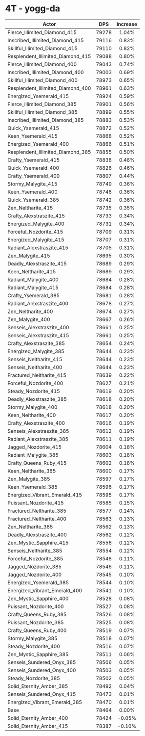 # 4T - yogg-da
| Actor | DPS | Increase |
|---|:---:|:---:|
|Fierce_Illimited_Diamond_415|79278|1.04%|
|Inscribed_Illimited_Diamond_415|79116|0.83%|
|Skillful_Illimited_Diamond_415|79110|0.82%|
|Resplendent_Illimited_Diamond_415|79088|0.80%|
|Fierce_Illimited_Diamond_400|79043|0.74%|
|Inscribed_Illimited_Diamond_400|79003|0.69%|
|Skillful_Illimited_Diamond_400|78973|0.65%|
|Resplendent_Illimited_Diamond_400|78961|0.63%|
|Energized_Ysemerald_415|78924|0.59%|
|Fierce_Illimited_Diamond_385|78901|0.56%|
|Skillful_Illimited_Diamond_385|78899|0.55%|
|Inscribed_Illimited_Diamond_385|78883|0.53%|
|Quick_Ysemerald_415|78872|0.52%|
|Keen_Ysemerald_415|78868|0.52%|
|Energized_Ysemerald_400|78866|0.51%|
|Resplendent_Illimited_Diamond_385|78855|0.50%|
|Crafty_Ysemerald_415|78838|0.48%|
|Quick_Ysemerald_400|78826|0.46%|
|Crafty_Ysemerald_400|78807|0.44%|
|Stormy_Malygite_415|78749|0.36%|
|Keen_Ysemerald_400|78748|0.36%|
|Quick_Ysemerald_385|78742|0.36%|
|Zen_Neltharite_415|78735|0.35%|
|Crafty_Alexstraszite_415|78733|0.34%|
|Energized_Malygite_400|78731|0.34%|
|Forceful_Nozdorite_415|78709|0.31%|
|Energized_Malygite_415|78707|0.31%|
|Radiant_Alexstraszite_415|78705|0.31%|
|Zen_Malygite_415|78695|0.30%|
|Deadly_Alexstraszite_415|78689|0.29%|
|Keen_Neltharite_415|78689|0.29%|
|Radiant_Malygite_400|78684|0.28%|
|Radiant_Malygite_415|78684|0.28%|
|Crafty_Ysemerald_385|78681|0.28%|
|Radiant_Alexstraszite_400|78678|0.27%|
|Zen_Neltharite_400|78674|0.27%|
|Zen_Malygite_400|78667|0.26%|
|Senseis_Alexstraszite_400|78661|0.25%|
|Senseis_Alexstraszite_415|78661|0.25%|
|Crafty_Alexstraszite_385|78654|0.24%|
|Energized_Malygite_385|78644|0.23%|
|Senseis_Neltharite_415|78644|0.23%|
|Senseis_Neltharite_400|78644|0.23%|
|Fractured_Neltharite_415|78639|0.22%|
|Forceful_Nozdorite_400|78627|0.21%|
|Steady_Nozdorite_415|78619|0.20%|
|Deadly_Alexstraszite_385|78618|0.20%|
|Stormy_Malygite_400|78618|0.20%|
|Keen_Neltharite_400|78617|0.20%|
|Crafty_Alexstraszite_400|78616|0.19%|
|Senseis_Alexstraszite_385|78612|0.19%|
|Radiant_Alexstraszite_385|78611|0.19%|
|Jagged_Nozdorite_415|78604|0.18%|
|Radiant_Malygite_385|78603|0.18%|
|Crafty_Queens_Ruby_415|78602|0.18%|
|Keen_Neltharite_385|78600|0.17%|
|Zen_Malygite_385|78597|0.17%|
|Keen_Ysemerald_385|78596|0.17%|
|Energized_Vibrant_Emerald_415|78595|0.17%|
|Puissant_Nozdorite_415|78585|0.15%|
|Fractured_Neltharite_385|78577|0.14%|
|Fractured_Neltharite_400|78563|0.13%|
|Zen_Neltharite_385|78562|0.13%|
|Deadly_Alexstraszite_400|78562|0.12%|
|Zen_Mystic_Sapphire_415|78556|0.12%|
|Senseis_Neltharite_385|78554|0.12%|
|Forceful_Nozdorite_385|78548|0.11%|
|Jagged_Nozdorite_385|78546|0.11%|
|Jagged_Nozdorite_400|78545|0.10%|
|Energized_Ysemerald_385|78544|0.10%|
|Energized_Vibrant_Emerald_400|78541|0.10%|
|Zen_Mystic_Sapphire_400|78528|0.08%|
|Puissant_Nozdorite_400|78527|0.08%|
|Crafty_Queens_Ruby_385|78526|0.08%|
|Puissant_Nozdorite_385|78525|0.08%|
|Crafty_Queens_Ruby_400|78519|0.07%|
|Stormy_Malygite_385|78518|0.07%|
|Steady_Nozdorite_400|78516|0.07%|
|Zen_Mystic_Sapphire_385|78511|0.06%|
|Senseis_Sundered_Onyx_385|78506|0.05%|
|Senseis_Sundered_Onyx_400|78503|0.05%|
|Steady_Nozdorite_385|78502|0.05%|
|Solid_Eternity_Amber_385|78492|0.04%|
|Senseis_Sundered_Onyx_415|78473|0.01%|
|Energized_Vibrant_Emerald_385|78470|0.01%|
|Base|78464|0.00%|
|Solid_Eternity_Amber_400|78424|-0.05%|
|Solid_Eternity_Amber_415|78387|-0.10%|
